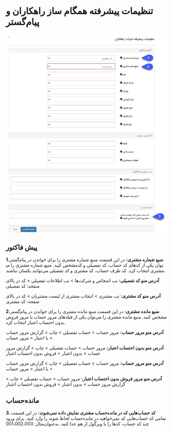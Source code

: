 # تنظیمات پیشرفته همگام ساز راهکاران و پیام‌گستر

![](hamgaamsazRahkaran.jpg)

## پیش فاکتور

**1.منبع شماره مشتری:** در این قسمت منبع شماره مشتری را برای خواندن در پیام‌گستر مشخص کنید. منبع شماره مشتری را می‎توان یکی از کدهای کد حساب، کد تفصیلی و کد مشتری انتخاب کرد. کد طرف حساب، کد مشتری و کد تفصیلی می‌توانند یکسان نباشند.


**آدرس منو کد تفصیلی:** تب اشخاص و شرکت‌ها > تب اطلاعات تفصیلی > کد در بالای صفحه: کد تفصیلی

**آدرس منو کد مشتری:** تب مشتری > انتخاب مشتری از لیست مشتریان > کد در بالای صفحه: کد مشتری

**2.منبع مانده مشتری:** در این قسمت منبع مانده مشتری را برای خواندن در پیام‌گستر مشخص کنید. منبع مانده مشتری را می‌توان یکی از فیلدهای مرور حساب یا مرور فروش بدون احتساب اعتبار انتخاب کرد.

**آدرس منو مرور حساب:** مرور حساب > حساب تفصیلی > چاپ > گزارش مرور حساب > با اعتبار = مرور حساب

**آدرس منو بدون احتساب اعتبار:** مرور حساب > حساب تفصیلی > چاپ > گزارش مرور حساب > بدون اعتبار = فروش بدون احتساب اعتبار

**آدرس منو مرور حساب:** مرور حساب > حساب تفصیلی > چاپ > گزارش مرور حساب > با اعتبار = مرور حساب

**آدرس منو مرور فروش بدون احتساب اعتبار:** مرور حساب > حساب تفصیلی > چاپ > گزارش مرور حساب > بدون اعتبار = فروش بدون احتساب اعتبار

## مانده‌حساب

**3. کد حساب‌هایی که در مانده‌حساب مشتری نمایش داده نمی‌شوند:** در این قسمت تمامی کد‍ حساب‌هایی که نمی‌خواهید در مانده‌حساب لحاظ شوند را وارد کنید. برای ورود چند کد حساب، کدها را با ویرگول از هم جدا کنید. به‌عنوان‌مثال: 001،002،003
